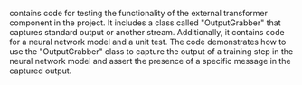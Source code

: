 contains code for testing the functionality of the external transformer component in the project. It includes a class called "OutputGrabber" that captures standard output or another stream. Additionally, it contains code for a neural network model and a unit test. The code demonstrates how to use the "OutputGrabber" class to capture the output of a training step in the neural network model and assert the presence of a specific message in the captured output.